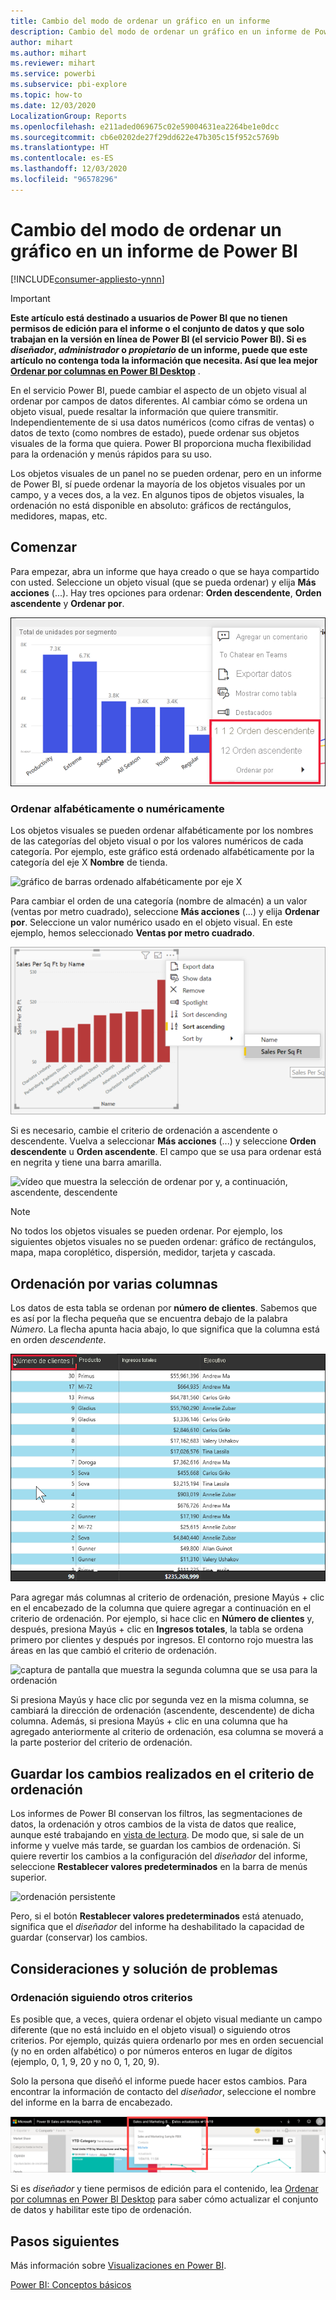 ```yaml
---
title: Cambio del modo de ordenar un gráfico en un informe
description: Cambio del modo de ordenar un gráfico en un informe de Power BI
author: mihart
ms.author: mihart
ms.reviewer: mihart
ms.service: powerbi
ms.subservice: pbi-explore
ms.topic: how-to
ms.date: 12/03/2020
LocalizationGroup: Reports
ms.openlocfilehash: e211aded069675c02e59004631ea2264be1e0dcc
ms.sourcegitcommit: cb6e0202de27f29dd622e47b305c15f952c5769b
ms.translationtype: HT
ms.contentlocale: es-ES
ms.lasthandoff: 12/03/2020
ms.locfileid: "96578296"
---
```

# <a name="change-how-a-chart-is-sorted-in-a-power-bi-report"></a>Cambio del modo de ordenar un gráfico en un informe de Power BI

[!INCLUDE[consumer-appliesto-ynnn](../includes/consumer-appliesto-ynnn.md)]


> [!IMPORTANT]
> **Este artículo está destinado a usuarios de Power BI que no tienen permisos de edición para el informe o el conjunto de datos y que solo trabajan en la versión en línea de Power BI (el servicio Power BI). Si es *diseñador*, *administrador* o *propietario* de un informe, puede que este artículo no contenga toda la información que necesita. Así que lea mejor [Ordenar por columnas en Power BI Desktop](../create-reports/desktop-sort-by-column.md)** .

En el servicio Power BI, puede cambiar el aspecto de un objeto visual al ordenar por campos de datos diferentes. Al cambiar cómo se ordena un objeto visual, puede resaltar la información que quiere transmitir. Independientemente de si usa datos numéricos (como cifras de ventas) o datos de texto (como nombres de estado), puede ordenar sus objetos visuales de la forma que quiera. Power BI proporciona mucha flexibilidad para la ordenación y menús rápidos para su uso. 

Los objetos visuales de un panel no se pueden ordenar, pero en un informe de Power BI, sí puede ordenar la mayoría de los objetos visuales por un campo, y a veces dos, a la vez. En algunos tipos de objetos visuales, la ordenación no está disponible en absoluto: gráficos de rectángulos, medidores, mapas, etc. 

## <a name="get-started"></a>Comenzar

Para empezar, abra un informe que haya creado o que se haya compartido con usted. Seleccione un objeto visual (que se pueda ordenar) y elija **Más acciones** (...).  Hay tres opciones para ordenar: **Orden descendente**, **Orden ascendente** y **Ordenar por**. 
    

![gráfico de barras ordenado alfabéticamente por el eje X](media/end-user-change-sort/power-bi-actions.png)

### <a name="sort-alphabetically-or-numerically"></a>Ordenar alfabéticamente o numéricamente

Los objetos visuales se pueden ordenar alfabéticamente por los nombres de las categorías del objeto visual o por los valores numéricos de cada categoría. Por ejemplo, este gráfico está ordenado alfabéticamente por la categoría del eje X **Nombre** de tienda.

![gráfico de barras ordenado alfabéticamente por eje X](media/end-user-change-sort/powerbi-sort-category.png)

Para cambiar el orden de una categoría (nombre de almacén) a un valor (ventas por metro cuadrado), seleccione **Más acciones** (...) y elija **Ordenar por**. Seleccione un valor numérico usado en el objeto visual.  En este ejemplo, hemos seleccionado **Ventas por metro cuadrado**.

![Captura de pantalla en la que se muestra la selección de "Ordenar por" y la selección de un valor](media/end-user-change-sort/power-bi-sort-value.png)

Si es necesario, cambie el criterio de ordenación a ascendente o descendente.  Vuelva a seleccionar **Más acciones** (...) y seleccione **Orden descendente** u **Orden ascendente**. El campo que se usa para ordenar está en negrita y tiene una barra amarilla.

   ![vídeo que muestra la selección de ordenar por y, a continuación, ascendente, descendente](media/end-user-change-sort/sort.gif)

> [!NOTE]
> No todos los objetos visuales se pueden ordenar. Por ejemplo, los siguientes objetos visuales no se pueden ordenar: gráfico de rectángulos, mapa, mapa coroplético, dispersión, medidor, tarjeta y cascada.

## <a name="sorting-by-multiple-columns"></a>Ordenación por varias columnas
Los datos de esta tabla se ordenan por **número de clientes**.  Sabemos que es así por la flecha pequeña que se encuentra debajo de la palabra *Número*. La flecha apunta hacia abajo, lo que significa que la columna está en orden *descendente*.

![captura de pantalla que muestra la primera columna que se usa para la ordenación](media/end-user-change-sort/power-bi-sort-column.png)


Para agregar más columnas al criterio de ordenación, presione Mayús + clic en el encabezado de la columna que quiere agregar a continuación en el criterio de ordenación. Por ejemplo, si hace clic en **Número de clientes** y, después, presiona Mayús + clic en **Ingresos totales**, la tabla se ordena primero por clientes y después por ingresos. El contorno rojo muestra las áreas en las que cambió el criterio de ordenación.

![captura de pantalla que muestra la segunda columna que se usa para la ordenación](media/end-user-change-sort/power-bi-sort-second.png)

Si presiona Mayús y hace clic por segunda vez en la misma columna, se cambiará la dirección de ordenación (ascendente, descendente) de dicha columna. Además, si presiona Mayús + clic en una columna que ha agregado anteriormente al criterio de ordenación, esa columna se moverá a la parte posterior del criterio de ordenación.


## <a name="saving-changes-you-make-to-sort-order"></a>Guardar los cambios realizados en el criterio de ordenación
Los informes de Power BI conservan los filtros, las segmentaciones de datos, la ordenación y otros cambios de la vista de datos que realice, aunque esté trabajando en [vista de lectura](end-user-reading-view.md). De modo que, si sale de un informe y vuelve más tarde, se guardan los cambios de ordenación.  Si quiere revertir los cambios a la configuración del *diseñador* del informe, seleccione **Restablecer valores predeterminados** en la barra de menús superior. 

![ordenación persistente](media/end-user-change-sort/power-bi-reset.png)

Pero, si el botón **Restablecer valores predeterminados** está atenuado, significa que el *diseñador* del informe ha deshabilitado la capacidad de guardar (conservar) los cambios.

<a name="other"></a>
## <a name="considerations-and-troubleshooting"></a>Consideraciones y solución de problemas

### <a name="sorting-using-other-criteria"></a>Ordenación siguiendo otros criterios
Es posible que, a veces, quiera ordenar el objeto visual mediante un campo diferente (que no está incluido en el objeto visual) o siguiendo otros criterios.  Por ejemplo, quizás quiera ordenarlo por mes en orden secuencial (y no en orden alfabético) o por números enteros en lugar de dígitos (ejemplo, 0, 1, 9, 20 y no 0, 1, 20, 9).  

Solo la persona que diseñó el informe puede hacer estos cambios. Para encontrar la información de contacto del *diseñador*, seleccione el nombre del informe en la barra de encabezado.

![Elemento desplegable que muestra la información de contacto](media/end-user-change-sort/power-bi-heading.png)

Si es *diseñador* y tiene permisos de edición para el contenido, lea [Ordenar por columnas en Power BI Desktop](../create-reports/desktop-sort-by-column.md) para saber cómo actualizar el conjunto de datos y habilitar este tipo de ordenación.

## <a name="next-steps"></a>Pasos siguientes
Más información sobre [Visualizaciones en Power BI](end-user-visualizations.md).

[Power BI: Conceptos básicos](end-user-basic-concepts.md)
